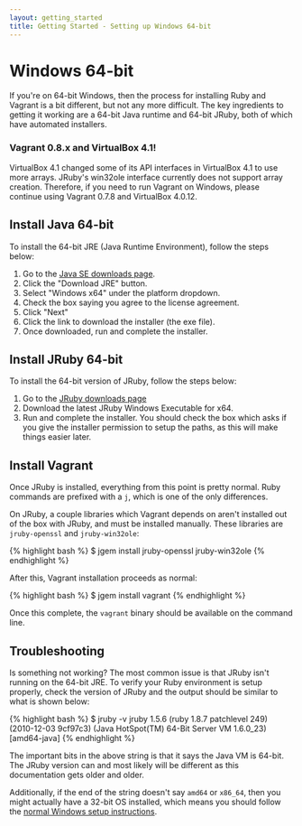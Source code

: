 ```yaml
---
layout: getting_started
title: Getting Started - Setting up Windows 64-bit
---
```

# Windows 64-bit

If you're on 64-bit Windows, then the process for installing Ruby and
Vagrant is a bit different, but not any more difficult. The key
ingredients to getting it working are a 64-bit Java runtime and
64-bit JRuby, both of which have automated installers.

<div class="info">
  <h3>Vagrant 0.8.x and VirtualBox 4.1!</h3>
  <p>
    VirtualBox 4.1 changed some of its API interfaces in VirtualBox 4.1 to use
    more arrays. JRuby's win32ole interface currently does not support array
    creation. Therefore, if you need to run Vagrant on Windows, please continue
    using Vagrant 0.7.8 and VirtualBox 4.0.12.
  </p>
</div>

## Install Java 64-bit

To install the 64-bit JRE (Java Runtime Environment), follow the
steps below:

1. Go to the [Java SE downloads page](http://www.oracle.com/technetwork/java/javase/downloads/index.html).
2. Click the "Download JRE" button.
3. Select "Windows x64" under the platform dropdown.
4. Check the box saying you agree to the license agreement.
5. Click "Next"
6. Click the link to download the installer (the exe file).
7. Once downloaded, run and complete the installer.

## Install JRuby 64-bit

To install the 64-bit version of JRuby, follow the steps below:

1. Go to the [JRuby downloads page](http://jruby.org/download)
2. Download the latest JRuby Windows Executable for x64.
3. Run and complete the installer. You should check the box which
   asks if you give the installer permission to setup the paths,
   as this will make things easier later.

## Install Vagrant

Once JRuby is installed, everything from this point is pretty normal.
Ruby commands are prefixed with a `j`, which is one of the only differences.

On JRuby, a couple libraries which Vagrant depends on aren't installed
out of the box with JRuby, and must be installed manually. These libraries
are `jruby-openssl` and `jruby-win32ole`:

{% highlight bash %}
$ jgem install jruby-openssl jruby-win32ole
{% endhighlight %}

After this, Vagrant installation proceeds as normal:

{% highlight bash %}
$ jgem install vagrant
{% endhighlight %}

Once this complete, the `vagrant` binary should be available on the
command line.

## Troubleshooting

Is something not working? The most common issue is that JRuby isn't
running on the 64-bit JRE. To verify your Ruby environment is setup
properly, check the version of JRuby and the output should be similar
to what is shown below:

{% highlight bash %}
$ jruby -v
jruby 1.5.6 (ruby 1.8.7 patchlevel 249) (2010-12-03 9cf97c3) (Java HotSpot(TM)
64-Bit Server VM 1.6.0_23) [amd64-java]
{% endhighlight %}

The important bits in the above string is that it says the Java
VM is 64-bit. The JRuby version can and most likely will be different
as this documentation gets older and older.

Additionally, if the end of the string doesn't say `amd64` or `x86_64`, then
you might actually have a 32-bit OS installed, which means you should
follow the [normal Windows setup instructions](/docs/getting-started/setup/windows.html).
